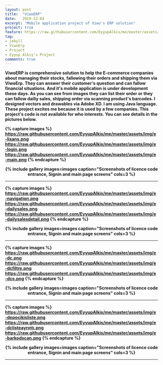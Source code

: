 ```yaml
---
layout: post
title:  "ViwoERP"
date:   2019-12-04
excerpt: "Mobile application project of Viwo's ERP solution"
project: true
feature: https://raw.githubusercontent.com/EyyupAlkis/me/master/assets/img/viwoerp_feature.png
tag:
- jekyll 
- ViwoErp
- Project
- Eyyup Alkış's Project
comments: true
---
```


<b>ViwoERP<b> is comprehensive solution to help the E-commerce companies about managing their stocks, fallowing their orders and shipping them via ViwoErp. They can answer their customer's question and can fallow financial situations. And it's mobile application is under development these days. As you can see from images they can list their order or they can fallow dailiy sales, shipping order via scanning product's barcodes. I designed vectors and drawables via Adobe XD. I am using Java language. These project excites me because it is used by a few companies. This project's code is not available for who interests. You can see details in the pictures below. 

{% capture images %}
  https://raw.githubusercontent.com/EyyupAlkis/me/master/assets/img/e-lisans.png
  https://raw.githubusercontent.com/EyyupAlkis/me/master/assets/img/e-login.png
  https://raw.githubusercontent.com/EyyupAlkis/me/master/assets/img/e-main.png
{% endcapture %}
<center>{% include gallery images=images caption="Screenshots of licence code entrance, Signin and main page screens" cols=3 %}</center>

---

{% capture images %}
  https://raw.githubusercontent.com/EyyupAlkis/me/master/assets/img/e-navigation.png
  https://raw.githubusercontent.com/EyyupAlkis/me/master/assets/img/e-dailysales.png
  https://raw.githubusercontent.com/EyyupAlkis/me/master/assets/img/e-dailysalesdetail.png
{% endcapture %}
<center>{% include gallery images=images caption="Screenshots of licence code entrance, Signin and main page screens" cols=3 %}</center>

---

{% capture images %}
  https://raw.githubusercontent.com/EyyupAlkis/me/master/assets/img/e-dc.png
  https://raw.githubusercontent.com/EyyupAlkis/me/master/assets/img/e-dcfiltre.png
  https://raw.githubusercontent.com/EyyupAlkis/me/master/assets/img/e-dcs.png
{% endcapture %}
<center>{% include gallery images=images caption="Screenshots of licence code entrance, Signin and main page screens" cols=3 %}</center>

---

{% capture images %}
  https://raw.githubusercontent.com/EyyupAlkis/me/master/assets/img/e-depocikisliste.png
  https://raw.githubusercontent.com/EyyupAlkis/me/master/assets/img/e-dclisteayrıntı.png
  https://raw.githubusercontent.com/EyyupAlkis/me/master/assets/img/e-barkodscan.png
{% endcapture %}
<center>{% include gallery images=images caption="Screenshots of licence code entrance, Signin and main page screens" cols=3 %}</center>

---
